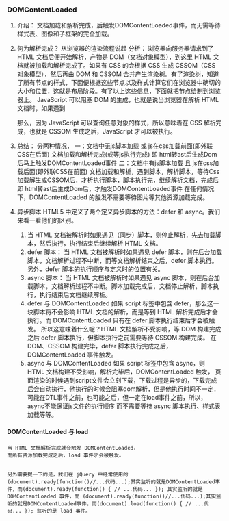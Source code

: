 ### DOMContentLoaded
  1. 介绍：
    文档加载和解析完成，后触发DOMContentLoaded事件，而无需等待样式表、图像和子框架的完全加载。
  
  2. 何为解析完成？
    从浏览器的渲染流程说起
    分析：
      浏览器向服务器请求到了 HTML 文档后便开始解析，产物是 DOM（文档对象模型），到这里 HTML 文档就被加载和解析完成了。如果有 CSS 的会根据 CSS 生成 CSSOM（CSS 对象模型），然后再由 DOM 和 CSSOM 合并产生渲染树。有了渲染树，知道了所有节点的样式，下面便根据这些节点以及样式计算它们在浏览器中确切的大小和位置，这就是布局阶段。有了以上这些信息，下面就把节点绘制到浏览器上。
      JavaScript 可以阻塞 DOM 的生成，也就是说当浏览器在解析 HTML 文档时，如果遇到
      <body>
        <script type="text/javascript">
        console.log(document.getElementById('ele')); // null
        </script>
        <div id="ele"></div>
        <script type="text/javascript">
        console.log(document.getElementById('ele')); // <div id="ele"></div>
        </script>
      </body>
      那么，因为 JavaScript 可以查询任意对象的样式，所以意味着在 CSS 解析完成，也就是 CSSOM 生成之后，JavaScript 才可以被执行。

  3. 总结：
    分两种情况，
      一：文档中无js脚本加载 或 js在css加载前面(即外联CSS在后面)
        文档加载和解析完成(或等js执行完成) 即 html转ast后生成Dom后马上触发DOMContentLoaded事件
      二：文档中有js脚本加载 且 js在css加载后面(即外联CSS在前面)
        文档加载和解析，遇到脚本，解析脚本，等待Css加载解生成CSSOM后，才析执行脚本，脚本执行完，继续解析文档，完成后 即 html转ast后生成Dom后，才触发DOMContentLoaded事件
      在任何情况下，DOMContentLoaded 的触发不需要等待图片等其他资源加载完成。

  4. 异步脚本
      HTML5 中定义了两个定义异步脚本的方法：defer 和 async。我们来看一看他们的区别。
      1. 当 HTML 文档被解析时如果遇见（同步）脚本，则停止解析，先去加载脚本，然后执行，执行结束后继续解析 HTML 文档。
      2. defer 脚本：
            当 HTML 文档被解析时如果遇见 defer 脚本，则在后台加载脚本，文档解析过程不中断，而等文档解析结束之后，defer 脚本执行。另外，defer 脚本的执行顺序与定义时的位置有关。
      3. async 脚本：
            当 HTML 文档被解析时如果遇见 async 脚本，则在后台加载脚本，文档解析过程不中断。脚本加载完成后，文档停止解析，脚本执行，执行结束后文档继续解析。
      4. defer 与 DOMContentLoaded
          如果 script 标签中包含 defer，那么这一块脚本将不会影响 HTML 文档的解析，而是等到 HTML 解析完成后才会执行。而 DOMContentLoaded 只有在 defer 脚本执行结束后才会被触发。 所以这意味着什么呢？HTML 文档解析不受影响，等 DOM 构建完成之后 defer 脚本执行，但脚本执行之前需要等待 CSSOM 构建完成。
        在 DOM、CSSOM 构建完毕，defer 脚本执行完成之后，DOMContentLoaded 事件触发。
      5. async 与 DOMContentLoaded
          如果 script 标签中包含 async，则 HTML 文档构建不受影响，解析完毕后，DOMContentLoaded 触发，
          页面渲染的时候遇到script文件会立刻下载，下载过程是异步的，下载完成后会自动执行，他执行的时候会阻塞dom解析，但是他执行时间不一定，可能在DTL事件之前，也可能之后，但一定在load事件之前，所以，async不能保证js文件的执行顺序
        而不需要等待 async 脚本执行、样式表加载等等。

  #### DOMContentLoaded 与 load
    当 HTML 文档解析完成就会触发 DOMContentLoaded，
    而所有资源加载完成之后，load 事件才会被触发。
    
    
    另外需要提一下的是，我们在 jQuery 中经常使用的 (document).ready(function()//...代码...);其实监听的就是DOMContentLoaded事件，而(document).ready(function() { // ...代码... }); 其实监听的就是 DOMContentLoaded 事件，而 (document).ready(function()//...代码...);其实监听的就是DOMContentLoaded事件，而(document).load(function() { // ...代码... }); 监听的是 load 事件。
